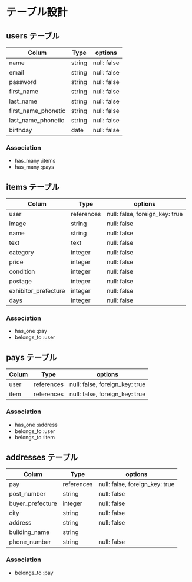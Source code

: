 # テーブル設計

## users テーブル

| Colum               | Type     | options     |
| ------------------- | -------- | ----------- |
| name                | string   | null: false |
| email               | string   | null: false |
| password            | string   | null: false |
| first_name          | string   | null: false |
| last_name           | string   | null: false |
| first_name_phonetic | string   | null: false |
| last_name_phonetic  | string   | null: false |
| birthday            | date     | null: false |


### Association

- has_many :items
- has_many :pays

## items テーブル
| Colum                  | Type         | options                        |
| ---------------------- | ------------ | ------------------------------ |
| user                   | references   | null: false, foreign_key: true |
| image                  | string       | null: false                    |
| name                   | string       | null: false                    |
| text                   | text         | null: false                    |
| category               | integer      | null: false                    |
| price                  | integer      | null: false                    |
| condition              | integer      | null: false                    |
| postage                | integer      | null: false                    |
| exhibitor_prefecture   | integer      | null: false                    |
| days                   | integer      | null: false                    |

### Association

- has_one   :pay
- belongs_to :user

## pays テーブル
| Colum                  | Type         | options                        |
| ---------------------- | ------------ | ------------------------------ |
| user                   | references   | null: false, foreign_key: true |
| item                   | references   | null: false, foreign_key: true |


### Association

- has_one   :address
- belongs_to :user
- belongs_to :item

## addresses テーブル
| Colum                  | Type         | options                        |
| ---------------------- | ------------ | ------------------------------ |
| pay                    | references   | null: false, foreign_key: true |
| post_number            | string       | null: false                    |
| buyer_prefecture       | integer      | null: false                    |
| city                   | string       | null: false                    |
| address                | string       | null: false                    |
| building_name          | string       |                                |
| phone_number           | string       | null: false                    |

### Association

- belongs_to :pay
